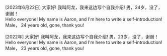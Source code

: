 [2023年6月22日]
大家好! 
  我叫阿龙，我来这边写个自我介绍!
  男，24岁，没了，谢谢！
  </br>
Hello everyone!
  My name is Aaron, and I'm here to write a self-introduction!
  Male， 24 years old, gone, thank you!
</br>
</br>
[2022年]
大家好! 
  我叫阿龙，我来这边写个自我介绍!
  男，23岁，没了，谢谢！
  </br>
Hello everyone!
  My name is Aaron, and I'm here to write a self-introduction!
  Male， 23 years old, gone, thank you!
